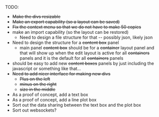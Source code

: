 TODO:
* ~~Make the divs resizable~~
* ~~Make an export capability (so a layout can be saved)~~
* ~~Fix the context menu so that we do not have to make 50 copies~~
* make an import capability (so the layout can be restored)
    * Need to design a file structure for that -- possibly json, likely json
* Need to design the structure for a ~~content box~~ panel 
    * main panel ~~content box~~ should be for a ~~container~~ layout panel
      and that will show up 
      when the edit layout is active for all ~~containers~~ panels and it is the
      default for all ~~containers~~ panels
* should be easy to add new ~~content boxes~~ panels by just including the
  javascript or something like that... 
* ~~Need to add nicer interface for making new divs~~
    * ~~Plus on the left~~
    * ~~minus on the right~~
    * ~~size in the middle~~
* As a proof of concept, add a text box
* As a proof of concept, add a line plot box
* Sort out the data sharing between the text box and the plot box
* Sort out websockets?

